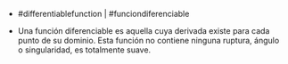 - #differentiablefunction | #funciondiferenciable

- Una función diferenciable es aquella cuya derivada existe para cada punto de su dominio. Esta función no contiene ninguna ruptura, ángulo o singularidad, es totalmente suave.